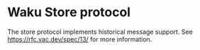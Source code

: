 # Waku Store protocol

The store protocol implements historical message support. See https://rfc.vac.dev/spec/13/ for more information.
